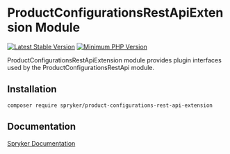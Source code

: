 # ProductConfigurationsRestApiExtension Module
[![Latest Stable Version](https://poser.pugx.org/spryker/product-configurations-rest-api-extension/v/stable.svg)](https://packagist.org/packages/spryker/product-configurations-rest-api-extension)
[![Minimum PHP Version](https://img.shields.io/badge/php-%3E%3D%207.4-8892BF.svg)](https://php.net/)

ProductConfigurationsRestApiExtension module provides plugin interfaces used by the ProductConfigurationsRestApi module.

## Installation

```
composer require spryker/product-configurations-rest-api-extension
```

## Documentation

[Spryker Documentation](https://documentation.spryker.com)
